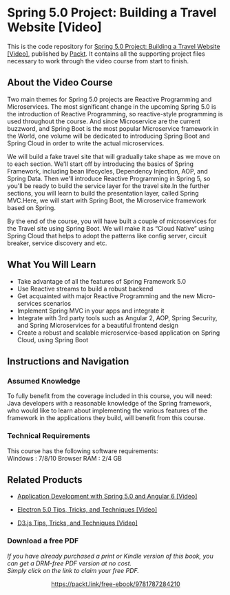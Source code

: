 # Spring 5.0 Project: Building a Travel Website [Video]
This is the code repository for [Spring 5.0 Project: Building a Travel Website [Video]](https://www.packtpub.com/application-development/spring-50-project-building-travel-website-video?utm_source=github&utm_medium=repository&utm_campaign=9781787284210), published by [Packt](https://www.packtpub.com/?utm_source=github). It contains all the supporting project files necessary to work through the video course from start to finish.
## About the Video Course
Two main themes for Spring 5.0 projects are Reactive Programming and Microservices. The most significant change in the upcoming Spring 5.0 is the introduction of Reactive Programming, so reactive-style programming is used throughout the course. And since Microservice are the current buzzword, and Spring Boot is the most popular Microservice framework in the World, one volume will be dedicated to introducing Spring Boot and Spring Cloud in order to write the actual microservices.

We will build a fake travel site that will gradually take shape as we move on to each section. We'll start off by introducing the basics of Spring Framework, including bean lifecycles, Dependency Injection, AOP, and Spring Data. Then we'll introduce Reactive Programming in Spring 5, so you'll be ready to build the service layer for the travel site.In the further sections, you will learn to build the presentation layer, called Spring MVC.Here, we will start with Spring Boot, the Microservice framework based on Spring. 

By the end of the course, you will have built a couple of microservices for the Travel site using Spring Boot. We will make it as “Cloud Native” using Spring Cloud that helps to adopt the patterns like config server, circuit breaker, service discovery and etc.


<H2>What You Will Learn</H2>
<DIV class=book-info-will-learn-text>
<UL>
<LI>Take advantage of all the features of Spring Framework 5.0 
<LI>Use Reactive streams to build a robust backend 
<LI>Get acquainted with major Reactive Programming and the new Micro-services scenarios 
<LI>Implement Spring MVC in your apps and integrate it 
<LI>Integrate with 3rd party tools such as Angular 2, AOP, Spring Security, and Spring Microservices for a beautiful frontend design 
<LI>Create a robust and scalable microservice-based application on Spring Cloud, using Spring Boot </LI></UL></DIV>

## Instructions and Navigation
### Assumed Knowledge
To fully benefit from the coverage included in this course, you will need:<br/>
Java developers with a reasonable knowledge of the Spring framework, who would like to learn about implementing the various features of the framework in the applications they build, will benefit from this course.	
### Technical Requirements
This course has the following software requirements:<br/>
Windows : 7/8/10
Browser
RAM : 2/4 GB



## Related Products
* [Application Development with Spring 5.0 and Angular 6 [Video]](https://www.packtpub.com/application-development/react-complete-guide-incl-hooks-react-router-and-redux-video?utm_source=github&utm_medium=repository&utm_campaign=9781789132229)

* [Electron 5.0 Tips, Tricks, and Techniques [Video]](https://www.packtpub.com/application-development/electron-50-tips-tricks-and-techniques-video?utm_source=github&utm_medium=repository&utm_campaign=9781789802641)

* [D3.js Tips, Tricks, and Techniques [Video]](https://www.packtpub.com/application-development/d3js-tips-tricks-and-techniques-video?utm_source=github&utm_medium=repository&utm_campaign=9781838642334)

### Download a free PDF

 <i>If you have already purchased a print or Kindle version of this book, you can get a DRM-free PDF version at no cost.<br>Simply click on the link to claim your free PDF.</i>
<p align="center"> <a href="https://packt.link/free-ebook/9781787284210">https://packt.link/free-ebook/9781787284210 </a> </p>